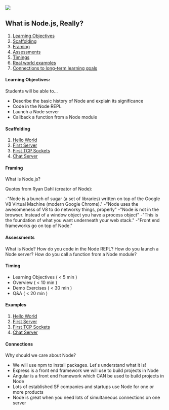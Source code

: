 ![](https://ga-dash.s3.amazonaws.com/production/assets/logo-9f88ae6c9c3871690e33280fcf557f33.png)

## What is Node.js, Really?

1. [Learning Objectives](#learning-objectives)
1. [Scaffolding](#scaffolding)
1. [Framing](#framing)
1. [Assessments](#assessments)
1. [Timings](#timings)
1. [Real world examples](#examples)
1. [Connections to long-term learning goals](#connections)

#### Learning Objectives:
Students will be able to...
- Describe the basic history of Node and explain its significance
- Code in the Node REPL
- Launch a Node server
- Callback a function from a Node module

#### Scaffolding
1. [Hello World](node-hello-world.js)
1. [First Server](example-node-server.js)
1. [First TCP Sockets](tcp-node-server.js)
1. [Chat Server](node-chat-server.js)

#### Framing
What is Node.js?

Quotes from Ryan Dahl (creator of Node):

-"Node is a bunch of sugar (a set of libraries) written on top of the Google V8 Virtual Machine (modern Google Chrome)."
-"Node uses the awesomeness of V8 to do networky things, properly"
-"Node is not in the browser. Instead of a window object you have a process object"
-"This is the foundation of what you want underneath your web stack."
-"Front end frameworks go on top of Node."

#### Assessments
What is Node?
How do you code in the Node REPL?
How do you launch a Node server?
How do you call a function from a Node module?

#### Timing
- Learning Objectives ( < 5 min )
- Overview ( < 10 min )
- Demo Exercises ( < 30 min )
- Q&A ( < 20 min )

#### Examples
1. [Hello World](node-hello-world.js)
1. [First Server](example-node-server.js)
1. [First TCP Sockets](tcp-node-server.js)
1. [Chat Server](node-chat-server.js)

#### Connections
Why should we care about Node?
- We will use npm to install packages. Let's understand what it is!
- Express is a front end framework we will use to build projects in Node
- Angular is a front end framework which CAN be used to build projects in Node
- Lots of established SF companies and startups use Node for one or more products
- Node is great when you need lots of simultaneous connections on one server